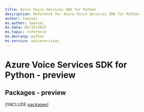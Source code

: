 ```yaml
---
title: Azure Voice Services SDK for Python
description: Reference for Azure Voice Services SDK for Python
author: lmazuel
ms.author: lmazuel
ms.data: 05/19/2023
ms.topic: reference
ms.devlang: python
ms.service: voiceservices
---
```

# Azure Voice Services SDK for Python - preview
## Packages - preview
[!INCLUDE [packages](voice-services-index.md)]